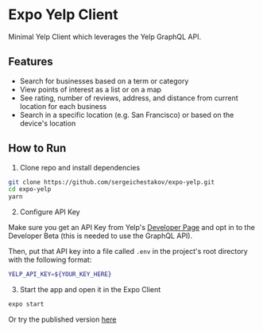 # Expo Yelp Client

Minimal Yelp Client which leverages the Yelp GraphQL API.

## Features
- Search for businesses based on a term or category
- View points of interest as a list or on a map
- See rating, number of reviews, address, and distance from current location for each business
- Search in a specific location (e.g. San Francisco) or based on the device's location

## How to Run
1. Clone repo and install dependencies
```bash
git clone https://github.com/sergeichestakov/expo-yelp.git
cd expo-yelp
yarn
```

2. Configure API Key

Make sure you get an API Key from Yelp's [Developer Page](https://www.yelp.com/developers/v3/manage_app)
and opt in to the Developer Beta (this is needed to use the GraphQL API).

Then, put that API key into a file called `.env` in the project's root directory with the following format:
```bash
YELP_API_KEY=${YOUR_KEY_HERE}
```

3. Start the app and open it in the Expo Client
```bash
expo start
```

Or try the published version [here](https://expo.io/@sergeichestakov/expo-yelp)